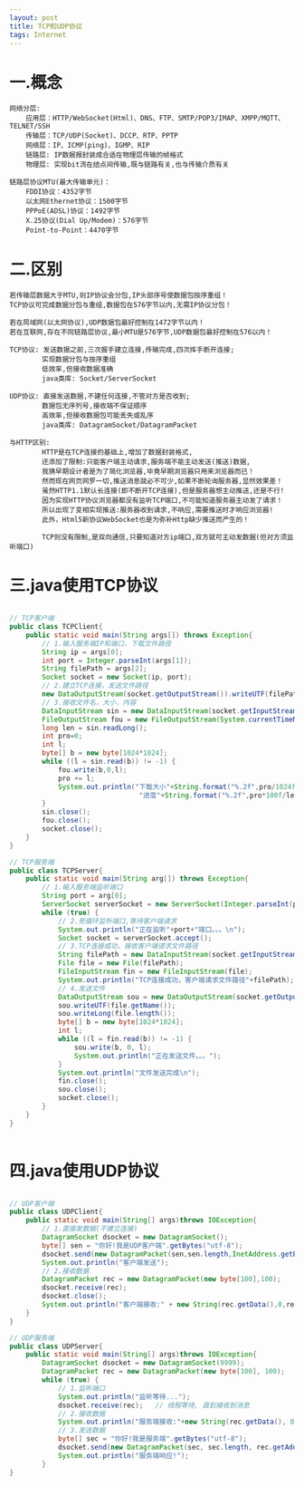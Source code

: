 ```yaml
---
layout: post
title: TCP和UDP协议
tags: Internet
---
```

# 一.概念

	网络分层:
		应用层：HTTP/WebSocket(Html)、DNS、FTP、SMTP/POP3/IMAP、XMPP/MQTT、TELNET/SSH
		传输层：TCP/UDP(Socket)、DCCP、RTP、PPTP 
		网络层：IP、ICMP(ping)、IGMP、RIP		
		链路层: IP数据报封装成合适在物理层传输的帧格式
		物理层: 实现bit流在结点间传输,既与链路有关,也与传输介质有关
	
	链路层协议MTU(最大传输单元)：
		FDDI协议：4352字节
		以太网Ethernet协议：1500字节
		PPPoE(ADSL)协议：1492字节
		X.25协议(Dial Up/Modem)：576字节
		Point-to-Point：4470字节

# 二.区别
		
	若传输层数据大于MTU,则IP协议会分包,IP头部序号使数据包按序重组！	
	TCP协议可完成数据分包与重组,数据包在576字节以内,无需IP协议分包！	
	
	若在局域网(以太网协议),UDP数据包最好控制在1472字节以内！ 
	若在互联网,存在不同链路层协议,最小MTU是576字节,UDP数据包最好控制在576以内！	
	
	TCP协议: 发送数据之前,三次握手建立连接,传输完成,四次挥手断开连接;
			实现数据分包与按序重组
			低效率,但接收数据准确
			java类库: Socket/ServerSocket
	
	UDP协议: 直接发送数据,不建任何连接,不管对方是否收到;
			数据包无序列号,接收端不保证顺序
			高效率,但接收数据包可能丢失或乱序
			java类库: DatagramSocket/DatagramPacket
	
	与HTTP区别:
			HTTP是在TCP连接的基础上,增加了数据封装格式,
			还添加了限制:只能客户端主动请求,服务端不能主动发送(推送)数据,
			我猜早期设计者是为了简化浏览器,毕竟早期浏览器只用来浏览器而已！			
			然而现在网页网罗一切,推送消息就必不可少,如果不断轮询服务器,显然效果差！
			虽然HTTP1.1默认长连接(即不断开TCP连接),但是服务器想主动推送,还是不行!
			因为实现HTTP协议浏览器都没有监听TCP端口,不可能知道服务器主动发了请求！
			所以出现了变相实现推送:服务器收到请求,不响应,需要推送时才响应浏览器!
			此外，Html5新协议WebSocket也是为弥补Http缺少推送而产生的！
									
			TCP则没有限制,是双向通信,只要知道对方ip端口,双方就可主动发数据(但对方须监听端口)				
	
# 三.java使用TCP协议

```java

// TCP客户端
public class TCPClient{
	public static void main(String args[]) throws Exception{
		// 1.输入服务端IP和端口，下载文件路径
		String ip = args[0];
		int port = Integer.parseInt(args[1]);
		String filePath = args[2];
		Socket socket = new Socket(ip, port);
		// 2.建立TCP连接，发送文件路径
		new DataOutputStream(socket.getOutputStream()).writeUTF(filePath);
		// 3.接收文件名，大小，内容
		DataInputStream sin = new DataInputStream(socket.getInputStream());	
		FileOutputStream fou = new FileOutputStream(System.currentTimeMillis()+"_"+sin.readUTF());		
		long len = sin.readLong();
		int pro=0;  
		int l; 
		byte[] b = new byte[1024*1024];
		while ((l = sin.read(b)) != -1) {
			fou.write(b,0,l);
			pro += l;
			System.out.println("下载大小"+String.format("%.2f",pro/1024f/1024)+"MB, "+
								"进度"+String.format("%.2f",pro*100f/len)+"%"); 
		}       
		sin.close();
		fou.close();
		socket.close();
	}
}

// TCP服务端
public class TCPServer{
	public static void main(String arg[]) throws Exception{
		// 1.输入服务端监听端口
		String port = arg[0];
		ServerSocket serverSocket = new ServerSocket(Integer.parseInt(port)); 
		while (true) {
			// 2.死循环监听端口,等待客户端请求
			System.out.println("正在监听"+port+"端口。。。\n");
			Socket socket = serverSocket.accept();			
			// 3.TCP连接成功，接收客户端请求文件路径
			String filePath = new DataInputStream(socket.getInputStream()).readUTF();
			File file = new File(filePath);
			FileInputStream fin = new FileInputStream(file);
			System.out.println("TCP连接成功，客户端请求文件路径"+filePath);            
			// 4.发送文件
			DataOutputStream sou = new DataOutputStream(socket.getOutputStream());			
			sou.writeUTF(file.getName());				
			sou.writeLong(file.length());			
			byte[] b = new byte[1024*1024];
			int l;
			while ((l = fin.read(b)) != -1) {
				sou.write(b, 0, l);
				System.out.println("正在发送文件。。。");
			}
			System.out.println("文件发送完成\n");         
			fin.close();
			sou.close();
			socket.close();
		}
	}
}
	
```

# 四.java使用UDP协议

```java

// UDP客户端
public class UDPClient{
	public static void main(String[] args)throws IOException{
		// 1.直接发数据(不建立连接)
		DatagramSocket dsocket = new DatagramSocket();
		byte[] sen = "你好!我是UDP客户端".getBytes("utf-8");
		dsocket.send(new DatagramPacket(sen,sen.length,InetAddress.getByName("localhost"),9999));
		System.out.println("客户端发送");
		// 2.接收数据
		DatagramPacket rec = new DatagramPacket(new byte[100],100);
		dsocket.receive(rec);	
		dsocket.close();
		System.out.println("客户端接收:" + new String(rec.getData(),0,rec.getLength()));
	}
}

// UDP服务端
public class UDPServer{
	public static void main(String[] args)throws IOException{			
		DatagramSocket dsocket = new DatagramSocket(9999);
		DatagramPacket rec = new DatagramPacket(new byte[100], 100);			
		while (true) {
			// 1.监听端口
			System.out.println("监听等待...");
			dsocket.receive(rec);   // 线程等待, 直到接收到消息				
			// 2.接收数据
			System.out.println("服务端接收:"+new String(rec.getData(), 0, rec.getLength()));
			// 3.发送数据
			byte[] sec = "你好!我是服务端".getBytes("utf-8");
			dsocket.send(new DatagramPacket(sec, sec.length, rec.getAddress(), rec.getPort()));
			System.out.println("服务端响应!");
		}
}

```